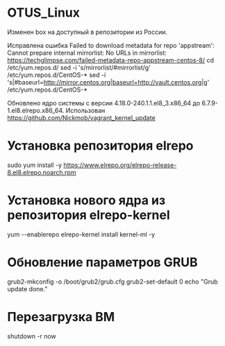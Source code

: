 # OTUS_Linux

Изменен box на доступный в репозитории из России.

Исправлена ошибка Failed to download metadata for repo 'appstream': Cannot prepare internal mirrorlist: No URLs in mirrorlist:
https://techglimpse.com/failed-metadata-repo-appstream-centos-8/
cd /etc/yum.repos.d/
sed -i 's/mirrorlist/#mirrorlist/g' /etc/yum.repos.d/CentOS-*
sed -i 's|#baseurl=http://mirror.centos.org|baseurl=http://vault.centos.org|g' /etc/yum.repos.d/CentOS-*

Обновлено ядро системы с версии 4.18.0-240.1.1.el8_3.x86_64 до 6.7.9-1.el8.elrepo.x86_64. Использован https://github.com/Nickmob/vagrant_kernel_update

# Установка репозитория elrepo
sudo yum install -y https://www.elrepo.org/elrepo-release-8.el8.elrepo.noarch.rpm 
# Установка нового ядра из репозитория elrepo-kernel
yum --enablerepo elrepo-kernel install kernel-ml -y

# Обновление параметров GRUB
grub2-mkconfig -o /boot/grub2/grub.cfg
grub2-set-default 0
echo "Grub update done."
# Перезагрузка ВМ
shutdown -r now
